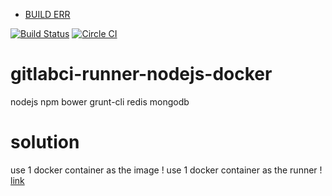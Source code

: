 
- [BUILD ERR](https://registry.hub.docker.com/u/brownman/runner2/builds_history/91918/)

[![Build Status](https://travis-ci.org/brownman/runner2.svg?branch=master)](https://travis-ci.org/brownman/runner2)
[![Circle CI](https://circleci.com/gh/brownman/runner2.svg?style=svg)](https://circleci.com/gh/brownman/runner2)

gitlabci-runner-nodejs-docker
=============================

nodejs npm bower grunt-cli redis mongodb


solution
====
 use 1 docker container as the image !
 use 1 docker container as the runner !
 [link](http://dockerfile.github.io/#/ruby-runtime)

